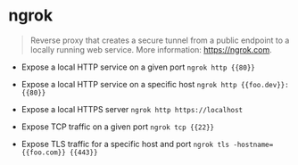 # ngrok
> Reverse proxy that creates a secure tunnel from a public endpoint to a locally running web service.
> More information: <https://ngrok.com>.

- Expose a local HTTP service on a given port
`ngrok http {{80}}`

- Expose a local HTTP service on a specific host
`ngrok http {{foo.dev}}:{{80}}`

- Expose a local HTTPS server
`ngrok http https://localhost`

- Expose TCP traffic on a given port
`ngrok tcp {{22}}`

- Expose TLS traffic for a specific host and port
`ngrok tls -hostname={{foo.com}} {{443}}`
